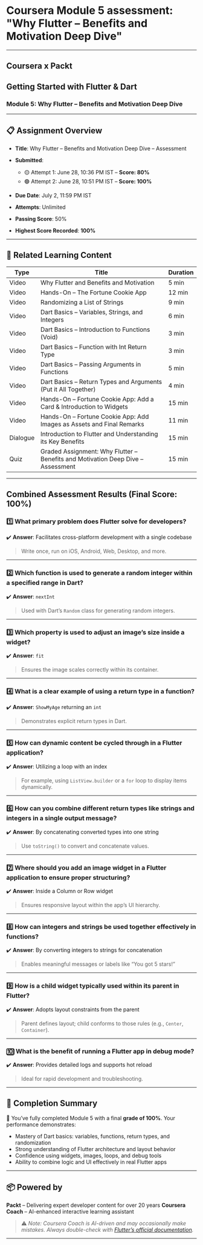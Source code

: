 # Coursera Module 5 assessment: **"Why Flutter – Benefits and Motivation Deep Dive"**

---

## Coursera x Packt

## **Getting Started with Flutter & Dart**

### **Module 5: Why Flutter – Benefits and Motivation Deep Dive**

---

## 📋 Assignment Overview

* **Title**: Why Flutter – Benefits and Motivation Deep Dive – Assessment
* **Submitted**:

  * 🟡 Attempt 1: June 28, 10:36 PM IST – **Score: 80%**
  * 🟢 Attempt 2: June 28, 10:51 PM IST – **Score: 100%**
* **Due Date**: July 2, 11:59 PM IST
* **Attempts**: Unlimited
* **Passing Score**: 50%
* **Highest Score Recorded**: **100%**

---

## 🎥 Related Learning Content

| Type     | Title                                                                           | Duration |
| -------- | ------------------------------------------------------------------------------- | -------- |
| Video    | Why Flutter and Benefits and Motivation                                         | 5 min    |
| Video    | Hands-On – The Fortune Cookie App                                               | 12 min   |
| Video    | Randomizing a List of Strings                                                   | 9 min    |
| Video    | Dart Basics – Variables, Strings, and Integers                                  | 6 min    |
| Video    | Dart Basics – Introduction to Functions (Void)                                  | 3 min    |
| Video    | Dart Basics – Function with Int Return Type                                     | 3 min    |
| Video    | Dart Basics – Passing Arguments in Functions                                    | 5 min    |
| Video    | Dart Basics – Return Types and Arguments (Put it All Together)                  | 4 min    |
| Video    | Hands-On – Fortune Cookie App: Add a Card & Introduction to Widgets             | 15 min   |
| Video    | Hands-On – Fortune Cookie App: Add Images as Assets and Final Remarks           | 11 min   |
| Dialogue | Introduction to Flutter and Understanding its Key Benefits                      | 15 min   |
| Quiz     | Graded Assignment: Why Flutter – Benefits and Motivation Deep Dive – Assessment | 15 min   |

---

## Combined Assessment Results (Final Score: 100%)

### 1️⃣ What primary problem does Flutter solve for developers?

✔️ **Answer**: Facilitates cross-platform development with a single codebase

> Write once, run on iOS, Android, Web, Desktop, and more.

---

### 2️⃣ Which function is used to generate a random integer within a specified range in Dart?

✔️ **Answer**: `nextInt`

> Used with Dart’s `Random` class for generating random integers.

---

### 3️⃣ Which property is used to adjust an image’s size inside a widget?

✔️ **Answer**: `fit`

> Ensures the image scales correctly within its container.

---

### 4️⃣ What is a clear example of using a return type in a function?

✔️ **Answer**: `ShowMyAge` returning an `int`

> Demonstrates explicit return types in Dart.

---

### 5️⃣ How can dynamic content be cycled through in a Flutter application?

✔️ **Answer**: Utilizing a loop with an index

> For example, using `ListView.builder` or a `for` loop to display items dynamically.

---

### 6️⃣ How can you combine different return types like strings and integers in a single output message?

✔️ **Answer**: By concatenating converted types into one string

> Use `toString()` to convert and concatenate values.

---

### 7️⃣ Where should you add an image widget in a Flutter application to ensure proper structuring?

✔️ **Answer**: Inside a Column or Row widget

> Ensures responsive layout within the app’s UI hierarchy.

---

### 8️⃣ How can integers and strings be used together effectively in functions?

✔️ **Answer**: By converting integers to strings for concatenation

> Enables meaningful messages or labels like “You got 5 stars!”

---

### 9️⃣ How is a child widget typically used within its parent in Flutter?

✔️ **Answer**: Adopts layout constraints from the parent

> Parent defines layout; child conforms to those rules (e.g., `Center`, `Container`).

---

### 🔟 What is the benefit of running a Flutter app in debug mode?

✔️ **Answer**: Provides detailed logs and supports hot reload

> Ideal for rapid development and troubleshooting.

---

## 🏁 Completion Summary

🎉 You’ve fully completed Module 5 with a final **grade of 100%**.
Your performance demonstrates:

* Mastery of Dart basics: variables, functions, return types, and randomization
* Strong understanding of Flutter architecture and layout behavior
* Confidence using widgets, images, loops, and debug tools
* Ability to combine logic and UI effectively in real Flutter apps

---

## 📦 Powered by

**Packt** – Delivering expert developer content for over 20 years
**Coursera Coach** – AI-enhanced interactive learning assistant

> ⚠️ *Note: Coursera Coach is AI-driven and may occasionally make mistakes. Always double-check with [Flutter’s official documentation](https://flutter.dev/docs).*

---
